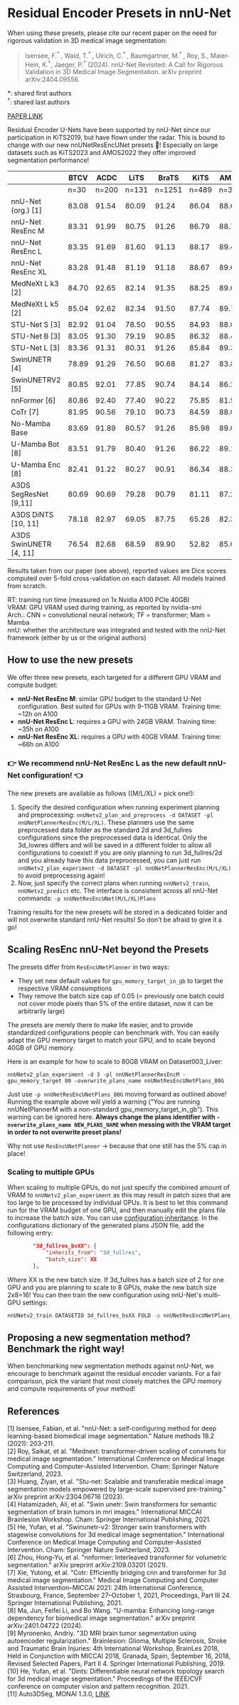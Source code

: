 # Residual Encoder Presets in nnU-Net

When using these presets, please cite our recent paper on the need for rigorous validation in 3D medical image segmentation:

> Isensee, F.<sup>* </sup>, Wald, T.<sup>* </sup>, Ulrich, C.<sup>* </sup>, Baumgartner, M.<sup>* </sup>, Roy, S., Maier-Hein, K.<sup>†</sup>, Jaeger, P.<sup>†</sup> (2024). nnU-Net Revisited: A Call for Rigorous Validation in 3D Medical Image Segmentation. arXiv preprint arXiv:2404.09556.

*: shared first authors\
<sup>†</sup>: shared last authors

[PAPER LINK](https://arxiv.org/pdf/2404.09556.pdf)


Residual Encoder U-Nets have been supported by nnU-Net since our participation in KiTS2019, but have flown under the radar.
This is bound to change with our new nnUNetResEncUNet presets :raised_hands:! Especially on large datasets such as KiTS2023 and AMOS2022 
they offer improved segmentation performance!

|                        | BTCV  | ACDC  | LiTS  | BraTS | KiTS  | AMOS  | VRAM  |  RT | Arch. | nnU |
|------------------------|-------|-------|-------|-------|-------|-------|-------|-----|-------|-----|
|                        | n=30  | n=200 | n=131 | n=1251| n=489 | n=360 |       |     |       |     |
| nnU-Net (org.) [1]     | 83.08 | 91.54 | 80.09 | 91.24 | 86.04 | 88.64 |  7.70 |  9  |  CNN  | Yes |
| nnU-Net ResEnc M       | 83.31 | 91.99 | 80.75 | 91.26 | 86.79 | 88.77 |  9.10 |  12 |  CNN  | Yes |
| nnU-Net ResEnc L       | 83.35 | 91.69 | 81.60 | 91.13 | 88.17 | 89.41 | 22.70 |  35 |  CNN  | Yes |
| nnU-Net ResEnc XL      | 83.28 | 91.48 | 81.19 | 91.18 | 88.67 | 89.68 | 36.60 |  66 |  CNN  | Yes |
| MedNeXt L k3 [2]       | 84.70 | 92.65 | 82.14 | 91.35 | 88.25 | 89.62 | 17.30 |  68 |  CNN  | Yes |
| MedNeXt L k5 [2]       | 85.04 | 92.62 | 82.34 | 91.50 | 87.74 | 89.73 | 18.00 | 233 |  CNN  | Yes |
| STU-Net S [3]          | 82.92 | 91.04 | 78.50 | 90.55 | 84.93 | 88.08 |  5.20 |  10 |  CNN  | Yes |
| STU-Net B [3]          | 83.05 | 91.30 | 79.19 | 90.85 | 86.32 | 88.46 |  8.80 |  15 |  CNN  | Yes |
| STU-Net L [3]          | 83.36 | 91.31 | 80.31 | 91.26 | 85.84 | 89.34 | 26.50 |  51 |  CNN  | Yes |
| SwinUNETR [4]          | 78.89 | 91.29 | 76.50 | 90.68 | 81.27 | 83.81 | 13.10 |  15 |   TF  | Yes |
| SwinUNETRV2 [5]        | 80.85 | 92.01 | 77.85 | 90.74 | 84.14 | 86.24 | 13.40 |  15 |   TF  | Yes |
| nnFormer [6]           | 80.86 | 92.40 | 77.40 | 90.22 | 75.85 | 81.55 |  5.70 |  8  |   TF  | Yes |
| CoTr [7]               | 81.95 | 90.56 | 79.10 | 90.73 | 84.59 | 88.02 |  8.20 |  18 |   TF  | Yes |
| No-Mamba Base          | 83.69 | 91.89 | 80.57 | 91.26 | 85.98 | 89.04 |  12.0 |  24 |  CNN  | Yes |
| U-Mamba Bot [8]        | 83.51 | 91.79 | 80.40 | 91.26 | 86.22 | 89.13 | 12.40 |  24 |  Mam  | Yes |
| U-Mamba Enc [8]        | 82.41 | 91.22 | 80.27 | 90.91 | 86.34 | 88.38 | 24.90 |  47 |  Mam  | Yes |
| A3DS SegResNet [9,11]  | 80.69 | 90.69 | 79.28 | 90.79 | 81.11 | 87.27 | 20.00 |  22 |  CNN  |  No |
| A3DS DiNTS [10, 11]    | 78.18 | 82.97 | 69.05 | 87.75 | 65.28 | 82.35 | 29.20 |  16 |  CNN  |  No |
| A3DS SwinUNETR [4, 11] | 76.54 | 82.68 | 68.59 | 89.90 | 52.82 | 85.05 | 34.50 |  9  |   TF  |  No |

Results taken from our paper (see above), reported values are Dice scores computed over 5-fold cross-validation on each 
dataset. All models trained from scratch.

RT: training run time (measured on 1x Nvidia A100 PCIe 40GB)\
VRAM: GPU VRAM used during training, as reported by nvidia-smi\
Arch.: CNN = convolutional neural network; TF = transformer; Mam = Mamba\
nnU: whether the architecture was integrated and tested with the nnU-Net framework (either by us or the original authors)

## How to use the new presets

We offer three new presets, each targeted for a different GPU VRAM and compute budget:
- **nnU-Net ResEnc M**: similar GPU budget to the standard U-Net configuration. Best suited for GPUs with 9-11GB VRAM. Training time: ~12h on A100
- **nnU-Net ResEnc L**: requires a GPU with 24GB VRAM. Training time: ~35h on A100
- **nnU-Net ResEnc XL**: requires a GPU with 40GB VRAM. Training time: ~66h on A100

### **:point_right: We recommend **nnU-Net ResEnc L** as the new default nnU-Net configuration! :point_left:**

The new presets are available as follows ((M/L/XL) = pick one!):
1. Specify the desired configuration when running experiment planning and preprocessing: 
`nnUNetv2_plan_and_preprocess -d DATASET -pl nnUNetPlannerResEnc(M/L/XL)`. These planners use the same preprocessed
data folder as the standard 2d and 3d_fullres configurations since the preprocessed data is identical. Only the
3d_lowres differs and will be saved in a different folder to allow all configurations to coexist! If you are only 
planning to run 3d_fullres/2d and you already have this data preprocessed, you can just run 
`nnUNetv2_plan_experiment -d DATASET -pl nnUNetPlannerResEnc(M/L/XL)` to avoid preprocessing again! 
2. Now, just specify the correct plans when running `nnUNetv2_train`, `nnUNetv2_predict` etc. The interface is 
consistent across all nnU-Net commands: `-p nnUNetResEncUNet(M/L/XL)Plans` 

Training results for the new presets will be stored in a dedicated folder and will not overwrite standard nnU-Net 
results! So don't be afraid to give it a go!

## Scaling ResEnc nnU-Net beyond the Presets
The presets differ from `ResEncUNetPlanner` in two ways:
- They set new default values for `gpu_memory_target_in_gb` to target the respective VRAM consumptions
- They remove the batch size cap of 0.05 (= previously one batch could not cover mode pixels than 5% of the entire dataset, now it can be arbitrarily large)

The presets are merely there to make life easier, and to provide standardized configurations people can benchmark with.
You can easily adapt the GPU memory target to match your GPU, and to scale beyond 40GB of GPU memory. 

Here is an example for how to scale to 80GB VRAM on Dataset003_Liver:

`nnUNetv2_plan_experiment -d 3 -pl nnUNetPlannerResEncM -gpu_memory_target 80 -overwrite_plans_name nnUNetResEncUNetPlans_80G`

Just use `-p nnUNetResEncUNetPlans_80G` moving forward as outlined above! Running the example above will yield a 
warning ("You are running nnUNetPlannerM with a non-standard gpu_memory_target_in_gb"). This warning can be ignored here.
**Always change the plans identifier with `-overwrite_plans_name NEW_PLANS_NAME` when messing with the VRAM target in 
order to not overwrite preset plans!**

Why not use `ResEncUNetPlanner` -> because that one still has the 5% cap in place!

### Scaling to multiple GPUs
When scaling to multiple GPUs, do not just specify the combined amount of VRAM to `nnUNetv2_plan_experiment` as this 
may result in patch sizes that are too large to be processed by individual GPUs. It is best to let this command run for 
the VRAM budget of one GPU, and then manually edit the plans file to increase the batch size. You can use [configuration inheritance](explanation_plans_files.md).
In the configurations dictionary of the generated plans JSON file, add the following entry:

```json
        "3d_fullres_bsXX": {
            "inherits_from": "3d_fullres",
            "batch_size": XX
        },
```
Where XX is the new batch size. If 3d_fullres has a batch size of 2 for one GPU and you are planning to scale to 8 GPUs, make the new batch size 2x8=16!
You can then train the new configuration using nnU-Net's multi-GPU settings:

```bash
nnUNetv2_train DATASETID 3d_fullres_bsXX FOLD -p nnUNetResEncUNetPlans_80G -num_gpus 8
```

## Proposing a new segmentation method? Benchmark the right way!
When benchmarking new segmentation methods against nnU-Net, we encourage to benchmark against the residual encoder 
variants. For a fair comparison, pick the variant that most closely matches the GPU memory and compute 
requirements of your method!


## References
 [1] Isensee, Fabian, et al. "nnU-Net: a self-configuring method for deep learning-based biomedical image segmentation." Nature methods 18.2 (2021): 203-211.\
 [2] Roy, Saikat, et al. "Mednext: transformer-driven scaling of convnets for medical image segmentation." International Conference on Medical Image Computing and Computer-Assisted Intervention. Cham: Springer Nature Switzerland, 2023.\
 [3] Huang, Ziyan, et al. "Stu-net: Scalable and transferable medical image segmentation models empowered by large-scale supervised pre-training." arXiv preprint arXiv:2304.06716 (2023).\
 [4] Hatamizadeh, Ali, et al. "Swin unetr: Swin transformers for semantic segmentation of brain tumors in mri images." International MICCAI Brainlesion Workshop. Cham: Springer International Publishing, 2021.\
 [5] He, Yufan, et al. "Swinunetr-v2: Stronger swin transformers with stagewise convolutions for 3d medical image segmentation." International Conference on Medical Image Computing and Computer-Assisted Intervention. Cham: Springer Nature Switzerland, 2023.\
 [6] Zhou, Hong-Yu, et al. "nnformer: Interleaved transformer for volumetric segmentation." arXiv preprint arXiv:2109.03201 (2021).\
 [7] Xie, Yutong, et al. "Cotr: Efficiently bridging cnn and transformer for 3d medical image segmentation." Medical Image Computing and Computer Assisted Intervention–MICCAI 2021: 24th International Conference, Strasbourg, France, September 27–October 1, 2021, Proceedings, Part III 24. Springer International Publishing, 2021.\
 [8] Ma, Jun, Feifei Li, and Bo Wang. "U-mamba: Enhancing long-range dependency for biomedical image segmentation." arXiv preprint arXiv:2401.04722 (2024).\
 [9] Myronenko, Andriy. "3D MRI brain tumor segmentation using autoencoder regularization." Brainlesion: Glioma, Multiple Sclerosis, Stroke and Traumatic Brain Injuries: 4th International Workshop, BrainLes 2018, Held in Conjunction with MICCAI 2018, Granada, Spain, September 16, 2018, Revised Selected Papers, Part II 4. Springer International Publishing, 2019.\
 [10] He, Yufan, et al. "Dints: Differentiable neural network topology search for 3d medical image segmentation." Proceedings of the IEEE/CVF conference on computer vision and pattern recognition. 2021.\
 [11] Auto3DSeg, MONAI 1.3.0, [LINK](https://github.com/Project-MONAI/tutorials/tree/ed8854fa19faa49083f48abf25a2c30ab9ac1c6b/auto3dseg)

